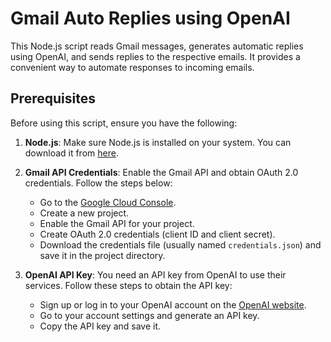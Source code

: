 # Gmail Auto Replies using OpenAI

This Node.js script reads Gmail messages, generates automatic replies using OpenAI, and sends replies to the respective emails. It provides a convenient way to automate responses to incoming emails.

## Prerequisites

Before using this script, ensure you have the following:

1. **Node.js**: Make sure Node.js is installed on your system. You can download it from [here](https://nodejs.org/).

2. **Gmail API Credentials**: Enable the Gmail API and obtain OAuth 2.0 credentials. Follow the steps below:

   - Go to the [Google Cloud Console](https://console.cloud.google.com/).
   - Create a new project.
   - Enable the Gmail API for your project.
   - Create OAuth 2.0 credentials (client ID and client secret).
   - Download the credentials file (usually named `credentials.json`) and save it in the project directory.

3. **OpenAI API Key**: You need an API key from OpenAI to use their services. Follow these steps to obtain the API key:

   - Sign up or log in to your OpenAI account on the [OpenAI website](https://platform.openai.com/signup).
   - Go to your account settings and generate an API key.
   - Copy the API key and save it. 

